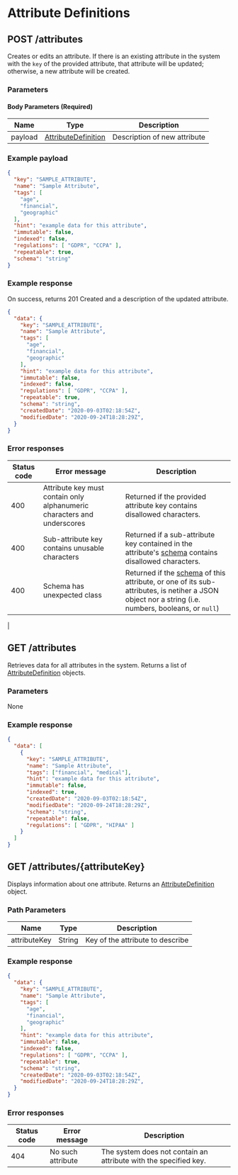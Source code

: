 # Attribute Definitions

## POST /attributes
Creates or edits an attribute. If there is an existing attribute in the system with the `key` of the provided attribute, that attribute will be updated; otherwise, a new attribute will be created.

### Parameters

#### Body Parameters (Required)
|Name            |Type                            |Description                  |
|----------------|--------------------------------|-----------------------------|
|payload         |[AttributeDefinition](/glossary/attribute)|Description of new attribute |

### Example payload

```json
{
  "key": "SAMPLE_ATTRIBUTE",
  "name": "Sample Attribute",
  "tags": [
    "age",
    "financial",
    "geographic"
  ],
  "hint": "example data for this attribute",
  "immutable": false,
  "indexed": false,
  "regulations": [ "GDPR", "CCPA" ],
  "repeatable": true,
  "schema": "string"
}
```

### Example response
On success, returns 201 Created and a description of the updated attribute.

```json
{
  "data": {
    "key": "SAMPLE_ATTRIBUTE",
    "name": "Sample Attribute",
    "tags": [
      "age",
      "financial",
      "geographic"
    ],
    "hint": "example data for this attribute",
    "immutable": false,
    "indexed": false,
    "regulations": [ "GDPR", "CCPA" ],
    "repeatable": true,
    "schema": "string",
    "createdDate": "2020-09-03T02:18:54Z",
    "modifiedDate": "2020-09-24T18:28:29Z",
  }
}
```
### Error responses
|Status code|Error message|Description|
|-----------|-------------|-----------|
|400        |Attribute key must contain only alphanumeric characters and underscores|Returned if the provided attribute key contains disallowed characters.|
|400        |Sub-attribute key contains unusable characters|Returned if a sub-attribute key contained in the attribute's [schema](/tutorials/attribute-schemas) contains disallowed characters.|
|400        |Schema has unexpected class|Returned if the [schema](/tutorials/attribute-schemas) of this attribute, or one of its sub-attributes, is netiher a JSON object nor a string (i.e. numbers, booleans, or `null`)|
|

## GET /attributes
Retrieves data for all attributes in the system. Returns a list of [AttributeDefinition](/glossary/attribute) objects.

### Parameters
None

### Example response
```json
{
  "data": [
    {
      "key": "SAMPLE_ATTRIBUTE",
      "name": "Sample Attribute",
      "tags": ["financial", "medical"],
      "hint": "example data for this attribute",
      "immutable": false,
      "indexed": true,
      "createdDate": "2020-09-03T02:18:54Z",
      "modifiedDate": "2020-09-24T18:28:29Z",
      "schema": "string",
      "repeatable": false,
      "regulations": [ "GDPR", "HIPAA" ]
    }
  ]
}
```

## GET /attributes/{attributeKey}
Displays information about one attribute. Returns an [AttributeDefinition](/glossary/attribute) object.

### Path Parameters
|Name            |Type                           |Description                  |
|----------------|-------------------------------|-----------------------------|
|attributeKey    |String                         |Key of the attribute to describe        |

### Example response
```json
{
  "data": {
    "key": "SAMPLE_ATTRIBUTE",
    "name": "Sample Attribute",
    "tags": [
      "age",
      "financial",
      "geographic"
    ],
    "hint": "example data for this attribute",
    "immutable": false,
    "indexed": false,
    "regulations": [ "GDPR", "CCPA" ],
    "repeatable": true,
    "schema": "string",
    "createdDate": "2020-09-03T02:18:54Z",
    "modifiedDate": "2020-09-24T18:28:29Z",
  }
}
```

### Error responses
|Status code|Error message|Description|
|-----------|-------------|-----------|
|404        |No such attribute|The system does not contain an attribute with the specified key.|
